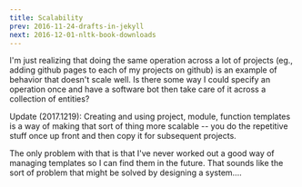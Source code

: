 ```yaml
---
title: Scalability
prev: 2016-11-24-drafts-in-jekyll
next: 2016-12-01-nltk-book-downloads
---
```


I'm just realizing that doing the same operation across a lot of projects
(eg., adding github pages to each of my projects on github) is an example
of behavior that doesn't scale well. Is there some way I could specify an
operation once and have a software bot then take care of it across a
collection of entities?

Update (2017.1219): Creating and using project, module, function templates
is a way of making that sort of thing more scalable -- you do the
repetitive stuff once up front and then copy it for subsequent projects.

The only problem with that is that I've never worked out a good way of
managing templates so I can find them in the future. That sounds like the
sort of problem that might be solved by designing a system....
